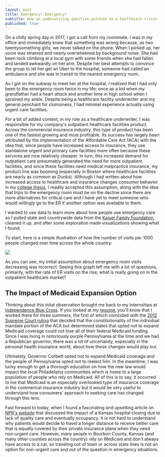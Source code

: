 ```yaml
---
layout: post
title: Emergency! Emergency!
subtitle: How an underwriting question pointed to a healthcare crisis
published: true
---
```

On a chilly spring day in 2017, I got a call from my roommate. I was in my office and immediately knew that something was wrong because, as two twentysomething girls, we never talked on the phone. When I picked up, her voice was strained and nearly overwhelmed by background noise. She had been rock climbing at a local gym with some friends when she had fallen and landed awkwardly on her arm. Despite her best attempts to convince the group to let her get an Uber to the hospital, someone had called an ambulance and she was in transit to the nearest emergency room.

As I got on the subway to meet her at the hospital, I realized that I had only been to the emergency room twice in my life: once as a kid when my grandfather had a heart attack and another time in high school when I sprained my ankle. Despite being a healthcare facility underwriter and my general penchant for clumsiness, I had minimal experience actually using urgent care facilities.

For a bit of added context, in my role as a healthcare underwriter, I was responsible for my company's outpatient healthcare facilities product. Across the commercial insurance industry, this type of product has been one of the fastest growing and most profitable. Its success has largely been attributed by the implementation of the Affordable Care Act (ACA) with the idea that, since people have increased access to insurance, they use standalone urgent and primary care facilities more often because these services are now relatively cheaper. In turn, this increased demand for outpatient care presumably generated the need for more outpatient facilities, and since these facilities need medical malpractice insurance, my product line was booming (especially in Boston where healthcare facilities are nearly as common as Dunks). Although I had written about how increased access to healthcare and insurance changes consumer behavior in my [college thesis](https://github.com/apetrone11235/apetrone11235.github.io/blob/master/Compiled%20Thesis%20Work.pdf), I readily accepted this assumption, along with the idea that trips to the emergency room must be on the decline since there are more alternatives for critical care and I have yet to meet someone who would willingly go to the ER if another option was available to them.

I wanted to use data to learn more about how people use emergency care so I pulled state and countrywide data from the [Kaiser Family Foundation](https://www.kff.org/other/state-indicator/emergency-room-visits-by-ownership/?currentTimeframe=0&sortModel=%7B%22colId%22:%22Location%22,%22sort%22:%22asc%22%7D), cleaned it up, and after some exploration made visualizations showing what I found.

To start, here is a simple illustration of how the number of visits per 1000 people changed over time across the whole country:

![]({{site.baseurl}}/img/VisitsOverTime.png)

As you can see, my initial assumption about emergency room visits decreasing was incorrect. Seeing this graph left me with a lot of questions, primarily, with the rate of ER visits on the rise, what is really going on in the outpatient healthcare market? 

## The Impact of Medicaid Expansion Option ##

Thinking about this inital observation brought me back to my internships at [Independence Blue Cross](https://www.ibx.com/). If you looked at my [resume](https://angela-petrone.com/img/Resume2019.pdf), you'll know that I worked there for three summers, the first of which coincided with the [2012 Supreme Court ruling](https://en.wikipedia.org/wiki/National_Federation_of_Independent_Business_v._Sebelius) that decided that the constitutionality of the individual mandate portion of the ACA but determined states that opted not to expand Medicaid coverage could not lose all of their federal Medicaid funding. Since I was living in notoriously purple Pennsylvania at the time and we had a Republican governor, there was a lot of uncertainty, especially in the personal health insurance world, about how these changes would play out. 

Ultimately, Governor Corbett opted not to expand Medicaid coverage and the people of Pennsylvania opted not to reelect him. In the meantime, I was lucky enough to get a thorough education on how the new law would impact the local Philadelipha communities which is home to a large population of people who rely on Medicaid. All of this is to say, it occurred to me that Medicaid is an especially overlooked type of insurance coverage in the commerical insurance industry but it would be very useful to understand how consumers' approach to seeking care has changed through this lens. 

Fast forward to today, when I found a fascinating and upsetting article on [NPR's website](https://www.npr.org/sections/health-shots/2019/05/14/722199393/no-mercy-how-a-kansas-town-is-grappling-with-its-hospitals-closure) that discussed the impact of a Kansas hospital closing due to lack of quality care and eventually occupancy. It is not hard to understand why patients would decide to travel a longer distance to receive better care that is equally covered by their private insurance plans when they need non-urgent care. However, many people in Bourbon County, Kansas (and many other counties across the country) rely on Medicaid and don't always have access to a car, so traveling out of town or across state lines is not an option for non-urgent care and out of the question in emergency situations. 
